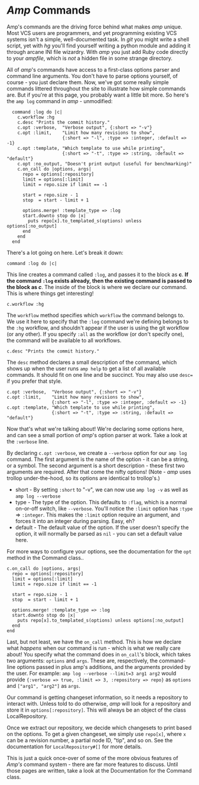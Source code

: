 # _Amp_ Commands

Amp's commands are the driving force behind what makes _amp_ unique. Most VCS users are programmers, and yet programming existing VCS systems isn't a simple, well-documented task. In _git_ you might write a shell script, yet with _hg_ you'll find yourself writing a python module and adding it through arcane INI file wizardry. With _amp_ you just add Ruby code directly to your _ampfile_, which is _not_ a hidden file in some strange directory.

All of _amp_'s commands have access to a first-class options parser and command line arguments. You don't have to parse options yourself, of course - you just declare them. Now, we've got some really simple commands littered throughout the site to illustrate how simple commands are. But if you're at this page, you probably want a little bit more. So here's the `amp log` command in _amp_ - unmodified:
  
      command :log do |c|
        c.workflow :hg
        c.desc "Prints the commit history."
        c.opt :verbose,  "Verbose output", {:short => "-v"}
        c.opt :limit,    "Limit how many revisions to show", 
                         {:short => "-l", :type => :integer, :default => -1}
        c.opt :template, "Which template to use while printing", 
                         {:short => "-t", :type => :string, :default => "default"}
        c.opt :no_output, "Doesn't print output (useful for benchmarking)"
        c.on_call do |options, args|
          repo = options[:repository]
          limit = options[:limit]
          limit = repo.size if limit == -1

          start = repo.size - 1
          stop  = start - limit + 1

          options.merge! :template_type => :log
          start.downto stop do |x|
            puts repo[x].to_templated_s(options) unless options[:no_output]
          end
        end
      end

There's a lot going on here. Let's break it down:

    command :log do |c|

This line creates a command called `:log`, and passes it to the block as **c**. **If the command `:log` exists already, then the existing command is passed to the block as _c_**. The inside of the block is where we declare our command. This is where things get interesting!

    c.workflow :hg

The `workflow` method specifies which `workflow` the command belongs to. We use it here to specify that the `:log` command we're defining belongs to the `:hg` workflow, and shouldn't appear if the user is using the git workflow (or any other). If you specify `:all` as the workflow (or don't specify one), the command will be available to all workflows.

    c.desc "Prints the commit history."

The `desc` method declares a small description of the command, which shows up when the user runs `amp help` to get a list of all available commands. It should fit on one line and be succinct. You may also use `desc=` if you prefer that style.

    c.opt :verbose,  "Verbose output", {:short => "-v"}
    c.opt :limit,    "Limit how many revisions to show",
                     {:short => "-l", :type => :integer, :default => -1}
    c.opt :template, "Which template to use while printing",
                     {:short => "-t", :type => :string, :default => "default"}

Now that's what we're talking about! We're declaring some options here, and can see a small portion of _amp_'s option parser at work. Take a look at the `:verbose` line. 

By declaring `c.opt :verbose`, we create a `--verbose` option for our `amp log` command. The first argument is the name of the option - it can be a string, or a symbol. The second argument is a short description - these first two arguments are required. After that come the nifty options! (Note - _amp_ uses trollop under-the-hood, so its options are identical to trollop's.) 

* short - By setting `:short` to "-v", we can now use `amp log -v` as well as `amp log --verbose`
* type - The type of the option. This defaults to `:flag`, which is a normal on-or-off switch, like `--verbose`. You'll notice the `:limit` option has `:type` => `:integer`. This makes the `:limit` option require an argument, and forces it into an integer during parsing. Easy, eh?
* default - The default value of the option. If the user doesn't specify the option, it will normally be parsed as `nil` - you can set a default value here.

For more ways to configure your options, see the documentation for the `opt` method in the Command class..

    c.on_call do |options, args|
      repo = options[:repository]
      limit = options[:limit]
      limit = repo.size if limit == -1
  
      start = repo.size - 1
      stop  = start - limit + 1
  
      options.merge! :template_type => :log
      start.downto stop do |x|
        puts repo[x].to_templated_s(options) unless options[:no_output]
      end
    end

Last, but not least, we have the `on_call` method. This is how we declare what _happens_ when our command is run - which is what we really care about! You specify what the command does in `on_call`'s block, which takes two arguments: `options` and `args`. These are, respectively, the command-line options passed in plus amp's additions, and the arguments provided by the user. For example: `amp log --verbose --limit=3 arg1 arg2` would provide `{:verbose => true, :limit => 3, :repository => repo}` as `options` and `["arg1", "arg2"]` as `args`.

Our command is getting changeset information, so it needs a repository to interact with. Unless told to do otherwise, _amp_ will look for a repository and store it in `options[:repository]`. This will always be an object of the class LocalRepository.

Once we extract our repository, we decide which changesets to print based on the options. To get a given changeset, we simply use `repo[x]`, where `x` can be a revision number, a partial node ID, "tip", and so on. See the documentation for `LocalRepository#[]` for more details.

This is just a quick once-over of some of the more obvious features of _Amp's_ command system - there are far more features to discuss. Until those pages are written, take a look at the Documentation for the Command class.
